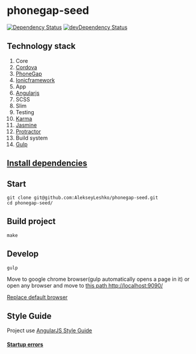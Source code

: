 phonegap-seed
=============
[![Dependency Status](https://david-dm.org/AlekseyLeshko/phonegap-seed.svg?theme=shields.io)](https://david-dm.org/AlekseyLeshko/phonegap-seed)
[![devDependency Status](https://david-dm.org/AlekseyLeshko/phonegap-seed/dev-status.svg?theme=shields.io)](https://david-dm.org/AlekseyLeshko/phonegap-seed#info=devDependencies)

## Technology stack
1. Core
  1. [Cordova](http://cordova.apache.org/)
  2. [PhoneGap](http://phonegap.com/)
  3. [Ionicframework](http://ionicframework.com/)
2. App
  1. [Angularjs](https://angularjs.org/)
  2. SCSS
  3. Slim
3. Testing
  1. [Karma](http://karma-runner.github.io/)
  2. [Jasmine](http://jasmine.github.io/)
  3. [Protractor](http://angular.github.io/protractor/)
4. Build system
  1. [Gulp](http://gulpjs.com/)

## [Install dependencies](https://github.com/AlekseyLeshko/phonegap-seed/blob/master/Docs/install_dependencies.md)

## Start
```
git clone git@github.com:AlekseyLeshko/phonegap-seed.git
cd phonegap-seed/
```

## Build project
```
make
```

## Develop
```
gulp
```
Move to google chrome browser(gulp automatically opens a page in it) or open any browser and move to [this path http://localhost:9090/](http://localhost:9090/)

[Replace default browser](https://github.com/AlekseyLeshko/phonegap-seed/blob/master/config/app.json)

## Style Guide
Project use [AngularJS Style Guide](https://github.com/johnpapa/angularjs-styleguide)

#### [Startup errors](https://github.com/AlekseyLeshko/phonegap-seed/blob/master/Docs/startup_error.md)
